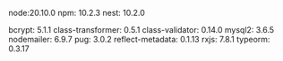 node:20.10.0
npm: 10.2.3
nest: 10.2.0

bcrypt: 5.1.1
class-transformer: 0.5.1
class-validator: 0.14.0
mysql2: 3.6.5
nodemailer: 6.9.7
pug: 3.0.2
reflect-metadata: 0.1.13
rxjs: 7.8.1
typeorm: 0.3.17